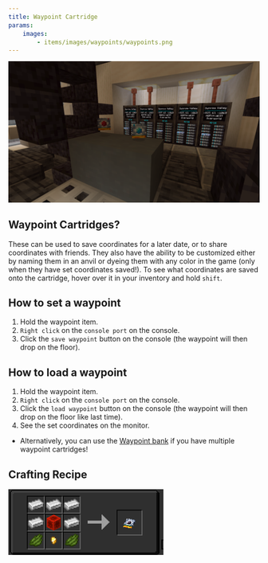 ```yaml
---
title: Waypoint Cartridge
params:
    images:
        - items/images/waypoints/waypoints.png
---
```


![Waypoint Cartridge](images/waypoints/waypoints.png)

## Waypoint Cartridges?
These can be used to save coordinates for a later date, or to share coordinates with friends. They also have the ability to be customized either by naming them in an anvil or dyeing them with any color in the game (only when they have set coordinates saved!). To see what coordinates are saved onto the cartridge, hover over it in your inventory and hold `shift`.

## How to set a waypoint

1. Hold the waypoint item.
2. `Right click` on the `console port` on the console.
3. Click the `save waypoint` button on the console (the waypoint will then drop on the floor). 

## How to load a waypoint

1. Hold the waypoint item.
2. `Right click` on the `console port` on the console.
3. Click the `load waypoint` button on the console (the waypoint will then drop on the floor like last time). 
4. See the set coordinates on the monitor.
 - Alternatively, you can use the [Waypoint bank](../../blocks/waypoint-bank) if you have multiple waypoint cartridges! 


## Crafting Recipe

![Waypoint Cartridge Recipe](images/waypoints/waypoints_recipe.png)
